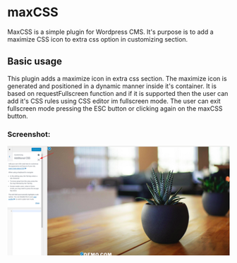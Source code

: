 # maxCSS

MaxCSS is a simple plugin for Wordpress CMS. It's purpose is to add a maximize CSS icon to extra css option in customizing section.

## Basic usage

This plugin adds a maximize icon in extra css section. The maximize icon is generated and positioned in a dynamic manner inside it's container. It is based on requestFullscreen function and if it is supported then the user can add it's CSS rules using CSS editor im fullscreen mode. The user can exit fullscreen mode pressing the ESC button or clicking again on the maxCSS button.

### Screenshot:

![alt text](https://github.com/myapos/maxCSS/blob/master/maxCSS.png)
